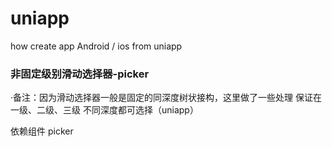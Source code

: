 # uniapp
how create app Android / ios  from  uniapp


### 非固定级别滑动选择器-picker


·备注：因为滑动选择器一般是固定的同深度树状接构，这里做了一些处理
保证在一级、二级、三级 不同深度都可选择（uniapp）


依赖组件 picker





